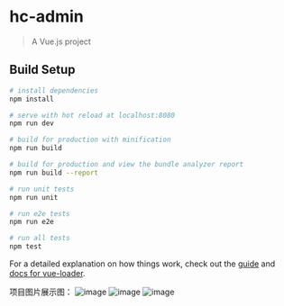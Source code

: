# hc-admin

> A Vue.js project

## Build Setup

``` bash
# install dependencies
npm install

# serve with hot reload at localhost:8080
npm run dev

# build for production with minification
npm run build

# build for production and view the bundle analyzer report
npm run build --report

# run unit tests
npm run unit

# run e2e tests
npm run e2e

# run all tests
npm test
```

For a detailed explanation on how things work, check out the [guide](http://vuejs-templates.github.io/webpack/) and [docs for vue-loader](http://vuejs.github.io/vue-loader).

项目图片展示图：
![image](https://raw.githubusercontent.com/zephyr520/hc-admin/master/menu.saveimg.savepath20181229174006.jpg)
![image](https://raw.githubusercontent.com/zephyr520/hc-admin/master/menu.saveimg.savepath20181229174056.jpg)
![image](https://github.com/zephyr520/hc-admin/blob/master/menu.saveimg.savepath20181229174218.jpg)
